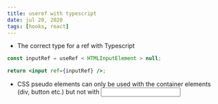 ```yaml
---
title: useref with typescript
date: jul 20, 2020
tags: [hooks, react]
---
```


- The correct type for a ref with Typescript

```jsx
const inputRef = useRef < HTMLInputElement > null;

return <input ref={inputRef} />;
```

- CSS pseudo elements can only be used with the container elements (div, button etc.) but not with <input>
